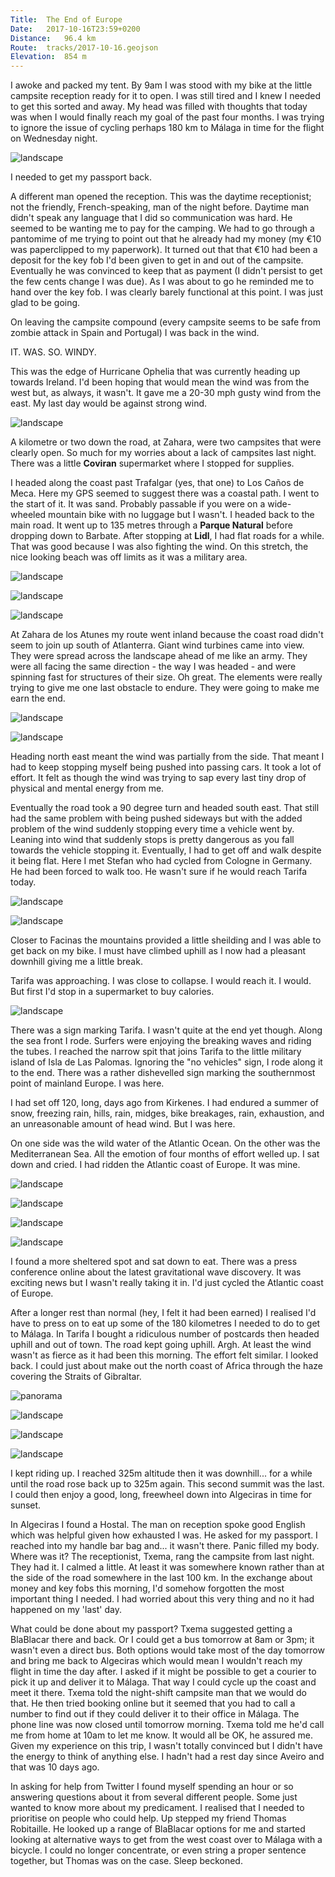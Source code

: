 ```yaml
---
Title:	The End of Europe
Date:	2017-10-16T23:59+0200
Distance:	96.4 km
Route:	tracks/2017-10-16.geojson
Elevation:	854 m
---
```


I awoke and packed my tent. By 9am I was stood with my bike at the little campsite reception ready for it to open. I was still tired and I knew I needed to get this sorted and away. My head was filled with thoughts that today was when I would finally reach my goal of the past four months. I was trying to ignore the issue of cycling perhaps 180 km to M&aacute;laga in time for the flight on Wednesday night.

![landscape](http://pbs.twimg.com/media/DMQ1_YiW4AIzpbP.jpg "Shower block stars")

I needed to get my passport back.

A different man opened the reception. This was the daytime receptionist; not the friendly, French-speaking, man of the night before. Daytime man didn't speak any language that I did so communication was hard. He seemed to be wanting me to pay for the camping. We had to go through a pantomime of me trying to point out that he already had my money (my &euro;10 was paperclipped to my paperwork). It turned out that that &euro;10 had been a deposit for the key fob I'd been given to get in and out of the campsite. Eventually he was convinced to keep that as payment (I didn't persist to get the few cents change I was due). As I was about to go he reminded me to hand over the key fob. I was clearly barely functional at this point. I was just glad to be going.

On leaving the campsite compound (every campsite seems to be safe from zombie attack in Spain and Portugal) I was back in the wind.

IT. WAS. SO. WINDY.

This was the edge of Hurricane Ophelia that was currently heading up towards Ireland. I'd been hoping that would mean the wind was from the west but, as always, it wasn't. It gave me a 20-30 mph gusty wind from the east. My last day would be against strong wind.

![landscape](http://pbs.twimg.com/media/DMQ2EuxX4AALC8O.jpg "Morning riding")

A kilometre or two down the road, at Zahara, were two campsites that were clearly open. So much for my worries about a lack of campsites last night. There was a little __Coviran__ supermarket where I stopped for supplies. 

I headed along the coast past Trafalgar (yes, that one) to Los Ca&ntilde;os de Meca. Here my GPS seemed to suggest there was a coastal path. I went to the start of it. It was sand. Probably passable if you were on a wide-wheeled mountain bike with no luggage but I wasn't. I headed back to the main road. It went up to 135 metres through a __Parque Natural__ before dropping down to Barbate. After stopping at __Lidl__, I had flat roads for a while. That was good because I was also fighting the wind. On this stretch, the nice looking beach was off limits as it was a military area. 

![landscape](http://pbs.twimg.com/media/DMQ2LPPX0AA6RI4.jpg "Faro de Trafalgar")

![landscape](http://pbs.twimg.com/media/DMQ2RyNWAAAQ8Kk.jpg "Downhill towards Barbate")

![landscape](http://pbs.twimg.com/media/DMQ2VAQXUAEcfxA.jpg "Barbate")

At Zahara de los Atunes my route went inland because the coast road didn't seem to join up south of Atlanterra. Giant wind turbines came into view. They were spread across the landscape ahead of me like an army. They were all facing the same direction - the way I was headed - and were spinning fast for structures of their size. Oh great. The elements were really trying to give me one last obstacle to endure. They were going to make me earn the end.

![landscape](http://pbs.twimg.com/media/DMQ2fu7W4AAfdvR.jpg "Good weather for wind turbines. Not for me. Really dangerous gusts.")

![landscape](http://pbs.twimg.com/media/DMQ2m56W4AAdP5I.jpg "Windy windy windy")

Heading north east meant the wind was partially from the side. That meant I had to keep stopping myself being pushed into passing cars. It took a lot of effort. It felt as though the wind was trying to sap every last tiny drop of physical and mental energy from me.

Eventually the road took a 90 degree turn and headed south east. That still had the same problem with being pushed sideways but with the added problem of the wind suddenly stopping every time a vehicle went by. Leaning into wind that suddenly stops is pretty dangerous as you fall towards the vehicle stopping it. Eventually, I had to get off and walk despite it being flat. Here I met Stefan who had cycled from Cologne in Germany. He had been forced to walk too. He wasn't sure if he would reach Tarifa today.

![landscape](http://pbs.twimg.com/media/DMQ2voPW4AAJwo1.jpg "A sign to my destinations.")

![landscape](http://pbs.twimg.com/media/DMQ2-FAX4AAeT7c.jpg "Stefan who had cycled from Cologne.")

Closer to Facinas the mountains provided a little sheilding and I was able to get back on my bike. I must have climbed uphill as I now had a pleasant downhill giving me a little break.

Tarifa was approaching. I was close to collapse. I would reach it. I would. But first I'd stop in a supermarket to buy calories.

![landscape](http://pbs.twimg.com/media/DMQ3DLDXkAAIaIr.jpg "Nearly there")

There was a sign marking Tarifa. I wasn't quite at the end yet though. Along the sea front I rode. Surfers were enjoying the breaking waves and riding the tubes. I reached the narrow spit that joins Tarifa to the little military island of Isla de Las Palomas. Ignoring the "no vehicles" sign, I rode along it to the end. There was a rather dishevelled sign marking the southernmost point of mainland Europe. I was here.

I had set off 120, long, days ago from Kirkenes. I had endured a summer of snow, freezing rain, hills, rain, midges, bike breakages, rain, exhaustion, and an unreasonable amount of head wind. But I was here.

On one side was the wild water of the Atlantic Ocean. On the other was the Mediterranean Sea. All the emotion of four months of effort welled up. I sat down and cried. I had ridden the Atlantic coast of Europe. It was mine.

![landscape](http://pbs.twimg.com/media/DMQ3RMyXUAAhEB5.jpg "The rather dishevelled sign marking the most southern point of mainland Europe.")

![landscape](http://pbs.twimg.com/media/DMQ35hhX4AAbflk.jpg "The end of the European part of the Atlantic")

![landscape](http://pbs.twimg.com/media/DMQ4CK4XcAIl5MA.jpg "You can't get onto the southernmost point.")

![landscape](http://pbs.twimg.com/media/DMQ4LvhWkAEO8oU.jpg "All of mainland Europe behind me.")

I found a more sheltered spot and sat down to eat. There was a press conference online about the latest gravitational wave discovery. It was exciting news but I wasn't really taking it in. I'd just cycled the Atlantic coast of Europe.

After a longer rest than normal (hey, I felt it had been earned) I realised I'd have to press on to eat up some of the 180 kilometres I needed to do to get to M&aacute;laga. In Tarifa I bought a ridiculous number of postcards then headed uphill and out of town. The road kept going uphill. Argh. At least the wind wasn't as fierce as it had been this morning. The effort felt similar. I looked back. I could just about make out the north coast of Africa through the haze covering the Straits of Gibraltar.

![panorama](http://pbs.twimg.com/media/DMVV9OxX0AA4ELk.jpg "Beyond was Africa")

![landscape](http://pbs.twimg.com/media/DMVWKQdX4AAuAPh.jpg "Back up into hills as I ride along the Mediterranean (bye bye Atlantic) to Algeciras.")

![landscape](http://pbs.twimg.com/media/DMVWTS2XUAAlTAr.jpg "Africa is just over there somewhere")

![landscape](http://pbs.twimg.com/media/DMVWdVQX4AAoriN.jpg "A glimpse of Gibraltar through the haze.")

I kept riding up. I reached 325m altitude then it was downhill... for a while until the road rose back up to 325m again. This second summit was the last. I could then enjoy a good, long, freewheel down into Algeciras in time for sunset.

In Algeciras I found a Hostal. The man on reception spoke good English which was helpful given how exhausted I was. He asked for my passport. I reached into my handle bar bag and... it wasn't there. Panic filled my body. Where was it? The receptionist, Txema, rang the campsite from last night. They had it. I calmed a little. At least it was somewhere known rather than at the side of the road somewhere in the last 100 km. In the exchange about money and key fobs this morning, I'd somehow forgotten the most important thing I needed. I had worried about this very thing and no it had happened on my 'last' day.

What could be done about my passport? Txema suggested getting a BlaBlacar there and back. Or I could get a bus tomorrow at 8am or 3pm; it wasn't even a direct bus. Both options would take most of the day tomorrow and bring me back to Algeciras which would mean I wouldn't reach my flight in time the day after. I asked if it might be possible to get a courier to pick it up and deliver it to M&aacute;laga. That way I could cycle up the coast and meet it there. Txema told the night-shift campsite man that we would do that. He then tried booking online but it seemed that you had to call a number to find out if they could deliver it to their office in M&aacute;laga. The phone line was now closed until tomorrow morning. Txema told me he'd call me from home at 10am to let me know. It would all be OK, he assured me. Given my experience on this trip, I wasn't totally convinced but I didn't have the energy to think of anything else. I hadn't had a rest day since Aveiro and that was 10 days ago.

In asking for help from Twitter I found myself spending an hour or so answering questions about it from several different people. Some just wanted to know more about my predicament. I realised that I needed to prioritise on people who could help. Up stepped my friend Thomas Robitaille. He looked up a range of BlaBlacar options for me and started looking at alternative ways to get from the west coast over to M&aacute;laga with a bicycle. I could no longer concentrate, or even string a proper sentence together, but Thomas was on the case. Sleep beckoned.

